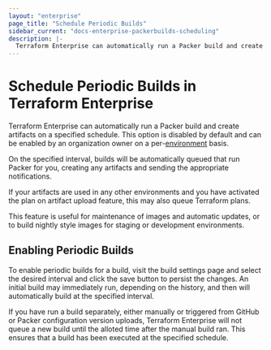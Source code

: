 ```yaml
---
layout: "enterprise"
page_title: "Schedule Periodic Builds"
sidebar_current: "docs-enterprise-packerbuilds-scheduling"
description: |-
  Terraform Enterprise can automatically run a Packer build and create artifacts on a specified schedule. 
---
```


# Schedule Periodic Builds in Terraform Enterprise

Terraform Enterprise can automatically run a Packer build and
create artifacts on a specified schedule. This option is disabled by default and can be enabled by an
organization owner on a per-[environment](/docs/enterprise/glossary#environment) basis.

On the specified interval, builds will be automatically queued that
run Packer for you, creating any artifacts and sending the appropriate
notifications.

If your artifacts are used in any other environments and you have activated
the plan on artifact upload feature, this may also queue Terraform
plans.

This feature is useful for maintenance of images and automatic updates,
or to build nightly style images for staging or development environments.

## Enabling Periodic Builds

To enable periodic builds for a build, visit the build settings page and select the desired interval and click the save button to persist the changes. An initial build may immediately run, depending
on the history, and then will automatically build at the specified interval.

If you have run a build separately, either manually or triggered from GitHub
or Packer configuration version uploads, Terraform Enterprise will not queue a new
build until the alloted time after the manual build ran. This ensures that a build has been executed at the specified schedule.
